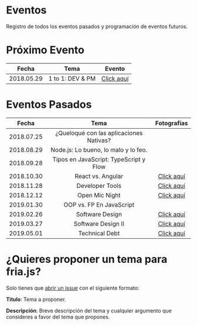 # Eventos
Registro de todos los eventos pasados y programación de eventos futuros.

# Próximo Evento

|    Fecha   |                   Tema                  | Evento |
|:----------:|:---------------------------------------:|:------:|
| 2018.05.29 |       1 to 1: DEV & PM                 |  [Click aquí](https://www.facebook.com/events/1127491790793362/)   |                                          

# Eventos Pasados

|    Fecha   |                   Tema                  | Fotografias |
|:----------:|:---------------------------------------:|:-----------:|
| 2018.07.25 | ¿Queloqué con las aplicaciones Nativas? |             |
| 2018.08.29 | Node.js: Lo bueno, lo malo y lo feo.    |             |
| 2018.09.28 | Tipos en JavaScript: TypeScript y Flow  |             |
| 2018.10.30 | React vs. Angular                       |[Click aquí](https://drive.google.com/drive/folders/1-0Gf-bwt0R8OHO9VQfCmcF3rVILXAIOZ?usp=sharing)                                                           |
| 2018.11.28 | Developer Tools                         |[Click aquí](https://drive.google.com/drive/folders/1Akt_bOcqhetmvDmwjBdiRU-Sve5bnlkP?usp=sharing)             |
| 2018.12.12 | Open Mic Night                          |[Click aquí](https://drive.google.com/drive/folders/1ScCOSSxIslBSRg6GuZeIZLsor3azs8eS?usp=sharing)             |
| 2019.01.30 | OOP vs. FP En JavaScript                |             |
| 2019.02.26 | Software Design                         |[Click aquí](https://drive.google.com/open?id=16Fwp2iQWu5BC5LXxUsizziM3iQ-fe9ng)                                                              |
| 2019.03.27 | Software Design II                      |[Click aquí](https://drive.google.com/drive/folders/1BhbAYPlhGHwPXLu5twmlai5HPNEO1mnI?usp=sharing)             |
| 2019.05.01 | Technical Debt                          |[Click aquí](https://drive.google.com/drive/folders/1P_NzUO_nu5q43sfunrcM8kd8We4svUxY?usp=sharing)             |

# ¿Quieres proponer un tema para fria.js?

Solo tienes que [abrir un issue](https://github.com/friajs/events/issues/new) con el siguiente formato:

**Titulo**: Tema a proponer.

**Descripción**: Breve descripción del tema y cualquier argumento que consideres a favor del tema que propones.
